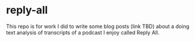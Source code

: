 # reply-all
This repo is for work I did to write some blog posts (link TBD) about a doing text analysis of transcripts of a podcast I enjoy called Reply All.
